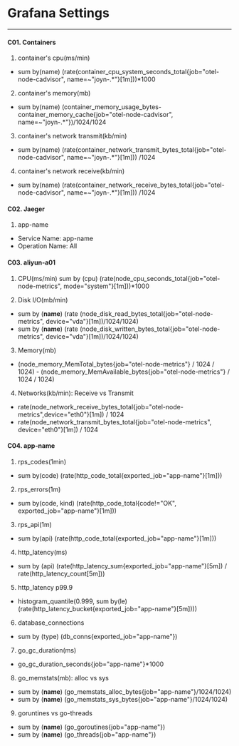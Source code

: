 # Grafana Settings
---

#### C01. Containers
1. container's cpu(ms/min)
- sum by(name) (rate(container_cpu_system_seconds_total{job="otel-node-cadvisor", name=~"joyn-.*"}[1m]))*1000

2. container's memory(mb)
- sum by(name) (container_memory_usage_bytes-container_memory_cache{job="otel-node-cadvisor", name=~"joyn-.*"})/1024/1024

3. container's network transmit(kb/min)
- sum by(name) (rate(container_network_transmit_bytes_total{job="otel-node-cadvisor", name=~"joyn-.*"}[1m])) /1024

4. container's network receive(kb/min)
- sum by(name) (rate(container_network_receive_bytes_total{job="otel-node-cadvisor", name=~"joyn-.*"}[1m])) /1024

#### C02. Jaeger
1. app-name
- Service Name: app-name
- Operation Name: All

#### C03. aliyun-a01
1. CPU(ms/min)
sum by (cpu) (rate(node_cpu_seconds_total{job="otel-node-metrics", mode="system"}[1m]))*1000

2. Disk I/O(mb/min)
- sum by (__name__) (rate (node_disk_read_bytes_total{job="otel-node-metrics", device="vda"}[1m])/1024/1024)
- sum by (__name__) (rate (node_disk_written_bytes_total{job="otel-node-metrics", device="vda"}[1m])/1024/1024)

3. Memory(mb)
- (node_memory_MemTotal_bytes{job="otel-node-metrics"} / 1024 / 1024) - (node_memory_MemAvailable_bytes{job="otel-node-metrics"} / 1024 / 1024)

4. Networks(kb/min): Receive vs Transmit
- rate(node_network_receive_bytes_total{job="otel-node-metrics",device="eth0"}[1m]) / 1024
- rate(node_network_transmit_bytes_total{job="otel-node-metrics", device="eth0"}[1m]) / 1024

#### C04. app-name
1. rps_codes(1min)
- sum by(code) (rate(http_code_total{exported_job="app-name"}[1m]))

2. rps_errors(1m)
- sum by(code, kind) (rate(http_code_total{code!="OK", exported_job="app-name"}[1m]))

3. rps_api(1m)
- sum by(api) (rate(http_code_total{exported_job="app-name"}[1m]))

4. http_latency(ms)
- sum by (api) (rate(http_latency_sum{exported_job="app-name"}[5m]) / rate(http_latency_count[5m]))

5. http_latency p99.9
- histogram_quantile(0.999, sum by(le) (rate(http_latency_bucket{exported_job="app-name"}[5m])))

6. database_connections
- sum by (type) (db_conns{exported_job="app-name"})

7. go_gc_duration(ms)
- go_gc_duration_seconds{job="app-name"}*1000

8. go_memstats(mb): alloc vs sys
- sum by (__name__) (go_memstats_alloc_bytes{job="app-name"}/1024/1024)
- sum by (__name__) (go_memstats_sys_bytes{job="app-name"}/1024/1024)

9. goruntines vs go-threads
- sum by (__name__) (go_goroutines{job="app-name"})
- sum by (__name__) (go_threads{job="app-name"})
